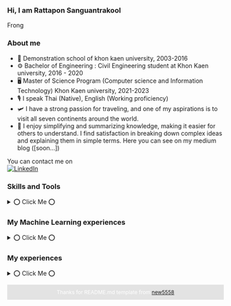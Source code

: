 ### Hi, I am Rattapon Sanguantrakool 
Frong


### About me
- 🏫 Demonstration school of khon kaen university, 2003-2016
- ⚙️ Bachelor of Engineering : Civil Engineering student at Khon Kaen university, 2016 - 2020
- 🖥️ Master of Science Program (Computer science and Information Technology) Khon Kaen university, 2021-2023
- 🎙 I speak Thai (Native), English 󠁧(Working proficiency)
- 🛩 I have a strong passion for traveling, and one of my aspirations is to visit all seven continents around the world.
- 📃 I enjoy simplifying and summarizing knowledge, making it easier for others to understand. I find satisfaction in breaking down complex ideas and explaining them in simple terms. Here you can see on my medium blog ([soon...]) 

You can contact me on  
[![LinkedIn](https://img.shields.io/badge/LinkedIn-0077B5?style=for-the-badge&logo=linkedin&logoColor=white)](https://www.linkedin.com/in/rattapon-sanguantrakool-99b509173/)

### Skills and Tools
<details>
<summary> 
⭕ Click Me ⭕
</summary>

#### Programming languages
![Python](https://img.shields.io/badge/Python-3776AB?style=for-the-badge&logo=python&logoColor=white) ![JavaScript](https://img.shields.io/badge/JavaScript-F7DF1E?style=for-the-badge&logo=javascript&logoColor=black) 
  
#### Frontend Development
![HTML](https://img.shields.io/badge/HTML-239120?style=for-the-badge&logo=html5&logoColor=white) ![CSS](https://img.shields.io/badge/CSS-239120?&style=for-the-badge&logo=css3&logoColor=white) 

#### Backend Develpment
![MongoDB](https://img.shields.io/badge/MongoDB-4EA94B?style=for-the-badge&logo=mongodb&logoColor=white) ![MySQL](https://img.shields.io/badge/MySQL-005C84?style=for-the-badge&logo=mysql&logoColor=white)

#### Machine Learning
![Keras](https://img.shields.io/badge/Keras-%23D00000.svg?style=for-the-badge&logo=Keras&logoColor=white) 	![TensorFlow](https://img.shields.io/badge/TensorFlow-%23FF6F00.svg?style=for-the-badge&logo=TensorFlow&logoColor=white) ![PyTorch](https://img.shields.io/badge/PyTorch-%23EE4C2C.svg?style=for-the-badge&logo=PyTorch&logoColor=white) ![scikit-learn](https://img.shields.io/badge/scikit--learn-%23F7931E.svg?style=for-the-badge&logo=scikit-learn&logoColor=white) ![OpenCV](https://img.shields.io/badge/OpenCV-27338e?style=for-the-badge&logo=OpenCV&logoColor=white)
  
#### Data Science
![Pandas](https://img.shields.io/badge/pandas-%23150458.svg?style=for-the-badge&logo=pandas&logoColor=white) ![NumPy](https://img.shields.io/badge/numpy-%23013243.svg?style=for-the-badge&logo=numpy&logoColor=white) 	![Plotly](https://img.shields.io/badge/Plotly-%233F4F75.svg?style=for-the-badge&logo=plotly&logoColor=white)
![Wandb](https://img.shields.io/badge/Weights_&_Biases-FFBE00?style=for-the-badge&logo=WeightsAndBiases&logoColor=white)

#### Design 
![Canva](https://img.shields.io/badge/Canva-%2300C4CC.svg?&style=for-the-badge&logo=Canva&logoColor=white) ![Figma](https://img.shields.io/badge/Figma-F24E1E?style=for-the-badge&logo=figma&logoColor=white)
</details>

### My Machine Learning experiences 
<details>
<summary> 
⭕ Click Me ⭕
</summary>

#### Computer Vision
Topic | Dataset | Description | Year | Code
------| ------- | ----------- | ---- | -----
Diabetic Retinopathy Classification  | APTOS, DeepDRiD | Supervised Feature Attention Transfer and Multitask Learning. My master thesis at Khon Kaen university | 2023 | ..Coming soon..
Plant seeds detection | Competition dataset >>[Click here](https://www.kaggle.com/competitions/superai-north-seed-detection/data) | Seed dection and counting with YOLOv8 | 2023 | [Project Repo](https://github.com/FrongTH/Hackathon-Plant-seeds-detection-by-Super-AI-Engineer-Season-3)
Cloud Recognition | Competition dataset >>[Click here](https://www.kaggle.com/competitions/hackathon-online-cloud-recognition/data) | Cloud classification with Fastai | 2023 | [Project Repo](https://github.com/FrongTH/Hackathon-Cloud-Recognition-by-Super-AI-Engineer-Season-3)

#### Natural Language Processing
Topic | Dataset | Description | Year | Code
------| ------- | ----------- | ---- | -----
..Coming soon..  | ..Coming soon.. | ..Coming soon.. | ..Coming soon.. | ..Coming soon.. 

#### Time series
Topic | Dataset | Description | Year | Code
------| ------- | ----------- | ---- | -----
..Coming soon..  | ..Coming soon.. | ..Coming soon.. | ..Coming soon.. | ..Coming soon.. 
  
#### Tabular
Topic | Dataset | Description | Year | Code
------| ------- | ----------- | ---- | -----
Price estimation software  | THG private dataset | Estiation on procedure charge using machine learning | 2023 | ..Coming soon.. 

#### Others
Topic | Dataset | Description | Year | Code
------| ------- | ----------- | ---- | -----
..Coming soon..  | ..Coming soon.. | ..Coming soon.. | ..Coming soon.. | ..Coming soon.. 

</details>

### My experiences
<details>
<summary> 
⭕ Click Me ⭕
</summary>
  
  #### Civil Engineer
  - 🏡 Project site engineering at ASA House Co.,Ltd. Khon Kaen, 2021
  
  #### Ai Engineer
  - coming soon..

  #### Internships
  - <img src="https://s3-symbol-logo.tradingview.com/italian-thai-development--600.png" width="20" height="20"> Internship with Italian-Thai Development Public Co Ltd., 2019 
  - <img src="https://scontent.fbkk4-5.fna.fbcdn.net/v/t39.30808-6/335447706_566381908597630_5511798379302711607_n.jpg?_nc_cat=1&ccb=1-7&_nc_sid=09cbfe&_nc_eui2=AeFGTn5iS73yNCWdRP-ee1wkxc8i84xiPkzFzyLzjGI-TN4HC4x_CIBRhkAYUglC5cVDQkyBUn6wWFG0ySjEXwbC&_nc_ohc=g1Gx6RamlwoAX_zvmkG&_nc_zt=23&_nc_ht=scontent.fbkk4-5.fna&oh=00_AfCBZ9mr2QCA5z162T7RvOMhKKu6tn2czJiAUk6V99bYVw&oe=64899A16" width="20" height="20"> Internship with Pruksa Real Estate Co.,Ltd.,  Project : Create S – curve graph of construction management to project progress, 2020
  - <img src="https://scontent.fbkk4-4.fna.fbcdn.net/v/t1.6435-9/92326788_631432784101932_8364635356569534464_n.jpg?_nc_cat=109&ccb=1-7&_nc_sid=09cbfe&_nc_eui2=AeEmkFnWJSPz-gGOAyljKRdlGEGsCnjlk64YQawKeOWTrsh2QBXTsQmUmiOEbMENffvq4CMCIl5kTL5bODClgPNB&_nc_ohc=v6QTKaFdUi8AX8dP5tU&_nc_oc=AQlNSSNWtv9syll49BkWlUjm6KH3j5ycNe9WW83AG12M8iSS9lWgnPqoc6K9oQ7aAWY&_nc_ht=scontent.fbkk4-4.fna&oh=00_AfBd8_TLhD_1JUV3bxzw5AsF0M4rEfzCYTzRbUiU-IdK6A&oe=64AD1125" width="20" height="20"> Intership with Thonburi Healthcare Group Co.,Ltd. at Thonburi Bamrungmuang Hospital, Project : Price estimation software for service, 2023
  
  ![Profile Views](https://komarev.com/ghpvc/?username=FrongTH)
</details>

<div align="center">
  <p style="background-color: rgba(0, 0, 0, 0.1); color: white; padding: 10px; font-size: 12px;">
    Thanks for README.md template from 
    <a href="https://github.com/new5558/new5558/blob/master/README.md">new5558</a>
  </p>
</div>





<!--
### Status
[![Norapat's github stats](https://github-readme-stats.vercel.app/api?username=new5558&hide=stars&count_private=true&show_icons=true&theme=dracula)](https://github.com/anuraghazra/github-readme-stats)&nbsp;&nbsp;[![Top Langs](https://github-readme-stats.vercel.app/api/top-langs/?username=new5558&layout=compact&langs_count=6&theme=dracula)](https://github.com/new5558)

![Profile view](https://komarev.com/ghpvc/?username=new5558)


**new5558/new5558** is a ✨ _special_ ✨ repository because its `README.md` (this file) appears on your GitHub profile.

Here are some ideas to get you started:

- 🔭 I’m currently working on ...
- 🌱 I’m currently learning ...
- 👯 I’m looking to collaborate on ...
- 🤔 I’m looking for help with ...
- 💬 Ask me about ...
- 📫 How to reach me: ...
- 😄 Pronouns: ...
- ⚡ Fun fact: ...
-->
